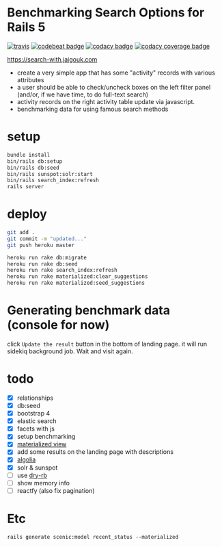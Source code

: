# Benchmarking Search Options for Rails 5

[![travis](https://img.shields.io/travis/jaigouk/search-with.svg)](https://travis-ci.org/jaigouk/search-with)
[![codebeat badge](https://codebeat.co/badges/8bb5880c-5ccf-456a-98cf-dbe65b722a95)](https://codebeat.co/projects/github-com-jaigouk-search-with)
[![codacy badge](https://img.shields.io/codacy/grade/646e5d50e84d4f97ada49a381ba61d16.svg)](https://www.codacy.com/app/jaigouk/search-with)
[![codacy coverage badge](https://img.shields.io/codacy/coverage/646e5d50e84d4f97ada49a381ba61d16.svg)](www.codacy.com/app/jaigouk/search-with)

https://search-with.jaigouk.com

* create a very simple app that has some "activity" records with various attributes
* a user should be able to check/uncheck boxes on the left filter panel (and/or, if we have time, to do full-text search)
* activity records on the right activity table update via javascript.
* benchmarking data for using famous search methods

# setup

```bash
bundle install
bin/rails db:setup
bin/rails db:seed
bin/rails sunspot:solr:start
bin/rails search_index:refresh
rails server
```


# deploy

```bash
git add .
git commit -m "updated..."
git push heroku master

heroku run rake db:migrate
heroku run rake db:seed
heroku run rake search_index:refresh
heroku run rake materialized:clear_suggestions
heroku run rake materialized:seed_suggestions
```

# Generating benchmark data (console for now)

click `Update the result` button in the bottom of landing page. 
it will run sidekiq background job. Wait and visit again. 

# todo

- [x] relationships
- [x] db:seed
- [x] bootstrap 4
- [x] elastic search 
- [x] facets with js
- [x] setup benchmarking
- [x] [materialized view](http://confreaks.tv/videos/railsconf2016-multi-table-full-text-search-with-postgres)
- [x] add some results on the landing page with descriptions
- [x] [algolia](https://www.algolia.com)
- [x] solr & sunspot
- [ ] use [dry-rb](http://dry-rb.org/)
- [ ] show memory info
- [ ] reactfy (also fix pagination)

# Etc

`rails generate scenic:model recent_status --materialized`

